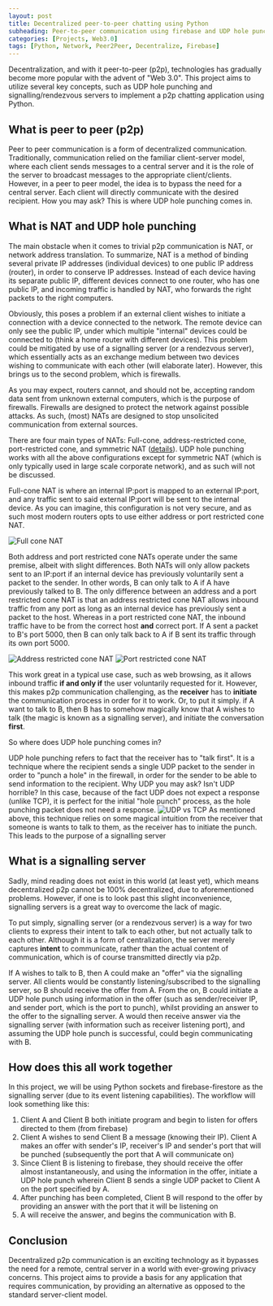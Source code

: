 ```yaml
---
layout: post
title: Decentralized peer-to-peer chatting using Python
subheading: Peer-to-peer communication using firebase and UDP hole punching
categories: [Projects, Web3.0]
tags: [Python, Network, Peer2Peer, Decentralize, Firebase]
---
```


Decentralization, and with it peer-to-peer (p2p), technologies has
gradually become more popular with the advent of "Web 3.0". This
project aims to utilize several key concepts, such as UDP hole 
punching and signalling/rendezvous servers to implement a p2p
chatting application using Python.

## What is peer to peer (p2p)

Peer to peer communication is a form of decentralized communication.
Traditionally, communication relied on the familiar client-server model, where 
each client sends messages to a central server and it is the role of the server
to broadcast messages to the appropriate client/clients. However, in a peer to
peer model, the idea is to bypass the need for a central server. Each client will
directly communicate with the desired recipient. How you may ask? This is where UDP
hole punching comes in.

## What is NAT and UDP hole punching

The main obstacle when it comes to trivial p2p communication is NAT, or network
address translation. To summarize, NAT is a method of binding several private
IP addresses (individual devices) to one public IP address (router), in order
to conserve IP addresses. Instead of each device having its separate public IP,
different devices connect to one router, who has one public IP, and incoming traffic
is handled by NAT, who forwards the right packets to the right computers. 

Obviously, this poses a problem if an external client wishes to initiate a connection
with a device connected to the network. The remote device can only see the public IP,
under which multiple "internal" devices could be connected to (think a home router with
different devices). This problem could be mitigated by use of a signalling server
(or a rendezvous server), which essentially acts as an exchange medium between
two devices wishing to communicate with each other (will elaborate later). 
However, this brings us to the second problem, which is firewalls.

As you may expect, routers cannot, and should not be, accepting random data sent
from unknown external computers, which is the purpose of firewalls. Firewalls are 
designed to protect the network against possible attacks. As such, (most) NATs are designed
to stop unsolicited communication from external sources. 

There are four main types of NATs: Full-cone, address-restricted cone, port-restricted cone,
and symmetric NAT ([details](https://en.wikipedia.org/wiki/Network_address_translation)). UDP hole punching works with all the above configurations 
except for symmetric NAT (which is only typically used in large scale corporate network),
and as such will not be discussed. 

Full-cone NAT is where an internal IP:port is mapped to an external IP:port, and 
any traffic sent to said external IP:port will be sent to the internal device. 
As you can imagine, this configuration is not very secure, and as such most modern
routers opts to use either address or port restricted cone NAT.

![Full cone NAT](https://upload.wikimedia.org/wikipedia/commons/thumb/4/44/Full_Cone_NAT.svg/400px-Full_Cone_NAT.svg.png)

Both address and port restricted cone NATs operate under the same premise, albeit
with slight differences. Both NATs will only allow packets sent to an IP:port if
an internal device has previously voluntarily sent a packet to the sender. In other words,
B can only talk to A if A have previously talked to B. The only difference between
an address and a port restricted cone NAT is that an address restricted cone NAT allows
inbound traffic from any port as long as an internal device has previously sent a packet
to the host. Whereas in a port restricted cone NAT, the inbound traffic have to be
from the correct host **and** correct port. If A sent a packet to B's port 5000, then B can only
talk back to A if B sent its traffic through its own port 5000. 

![Address restricted cone NAT](https://upload.wikimedia.org/wikipedia/commons/thumb/3/3c/Restricted_Cone_NAT.svg/400px-Restricted_Cone_NAT.svg.png)
![Port restricted cone NAT](https://upload.wikimedia.org/wikipedia/commons/thumb/c/c2/Port_Restricted_Cone_NAT.svg/400px-Port_Restricted_Cone_NAT.svg.png)

This work great in a typical use case,
such as web browsing, as it allows inbound traffic **if and only if** the user 
voluntarily requested for it. However, this makes p2p communication challenging,
as the **receiver** has to **initiate** the communication process in order for it to work.
Or, to put it simply. if A want to talk to B, then B has to somehow magically know that
A wishes to talk (the magic is known as a signalling server), and initiate the conversation **first**.

So where does UDP hole punching comes in?

UDP hole punching refers to fact that the receiver has to "talk first". It is a technique
where the recipient sends a single UDP packet to the sender in order to "punch a hole" in the firewall,
in order for the sender to be able to send information to the recipient. Why UDP you may ask? Isn't UDP
horrible? In this case, because of the fact UDP does not expect a response (unlike TCP), 
it is perfect for the initial "hole punch" process, as the hole punching packet does not need
a response. ![UDP vs TCP](https://i.pinimg.com/736x/53/3d/89/533d891d1f54a2481d5fb14d31ec7f29.jpg)
As mentioned above, this technique relies on some magical intuition from the receiver 
that someone is wants to talk to them, as the receiver has to initiate the punch. 
This leads to the purpose of a signalling server

## What is a signalling server

Sadly, mind reading does not exist in this world (at least yet), which means 
decentralized p2p cannot be 100% decentralized, due to aforementioned problems. 
However, if one is to look past this slight inconvenience, signalling servers
is a great way to overcome the lack of magic. 

To put simply, signalling server (or a rendezvous server) is a way for two clients
to express their intent to talk to each other, but not actually talk to each other. 
Although it is a form of centralization, the server merely captures **intent** 
to communicate, rather than the actual content of communication, which is of course
transmitted directly via p2p. 

If A wishes to talk to B, then A could make an "offer" via the signalling server. 
All clients would be constantly listening/subscribed to the signalling server, so B should 
receive the offer from A. From the on, B could initiate a UDP hole punch using information
in the offer (such as sender/receiver IP, and sender port, which is the port to punch), whilst 
providing an answer to the offer to the signalling server. A would then receive 
answer via the signalling server (with information such as receiver listening port), 
and assuming the UDP hole punch is successful, could begin communicating with B. 

## How does this all work together

In this project, we will be using Python sockets and firebase-firestore as the signalling
server (due to its event listening capabilities). The workflow will look something like this:

1. Client A and Client B both initiate program and begin to listen for offers directed to them (from firebase)
2. Client A wishes to send Client B a message (knowing their IP). Client A makes an offer with sender's IP, receiver's IP and sender's port that will be punched (subsequently the port that A will communicate on)
3. Since Client B is listening to firebase, they should receive the offer almost instantaneously, and using the information in the offer, initiate a UDP hole punch wherein Client B sends a single UDP packet to Client A on the port specified by A.
4. After punching has been completed, Client B will respond to the offer by providing an answer with the port that it will be listening on
5. A will receive the answer, and begins the communication with B.

## Conclusion

Decentralized p2p communication is an exciting technology as it bypasses the need 
for a remote, central server in a world with ever-growing privacy concerns. 
This project aims to provide a basis for any application that requires communication,
by providing an alternative as opposed to the standard server-client model.
